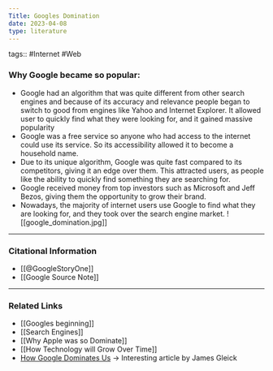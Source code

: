 ```yaml
---
Title: Googles Domination
date: 2023-04-08
type: literature
---
```

tags:: #Internet #Web

### Why Google became so popular:
- Google had an algorithm that was quite different from other search engines and because of its accuracy and relevance people began to switch to good from engines like Yahoo and Internet Explorer. It allowed user to quickly find what they were looking for, and it gained massive popularity
- Google was a free service so anyone who had access to the internet could use its service. So its accessibility allowed it to become a household name.
- Due to its unique algorithm, Google was quite fast compared to its competitors, giving it an edge over them. This attracted users, as people like the ability to quickly find something they are searching for.
- Google received money from top investors such as Microsoft and Jeff Bezos, giving them the opportunity to grow their brand.
- Nowadays, the majority of internet users use Google to find what they are looking for, and they took over the search engine market.
![[google_domination.jpg]]
---
### Citational Information

- [[@GoogleStoryOne]]
- [[Google Source Note]]

---

### Related Links

- [[Googles beginning]]
- [[Search Engines]]
- [[Why Apple was so Dominate]]
- [[How Technology will Grow Over Time]]
- [How Google Dominates Us](https://www.nybooks.com/articles/2011/08/18/how-google-dominates-us/) → Interesting article by James Gleick